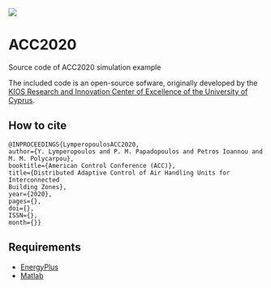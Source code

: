 <a href="http://www.kios.ucy.ac.cy"><img src="http://www.kios.ucy.ac.cy/templates/favourite/images/kios_logo_hover.png"/><a>


# ACC2020
Source code of ACC2020 simulation example


The included code is an open-source sofware, originally developed by the [KIOS Research and Innovation Center of Excellence of the University of Cyprus](http://www.kios.ucy.ac.cy/).


## How to cite 

```
@INPROCEEDINGS{LymperopoulosACC2020, 
author={Y. Lymperopoulos and P. M. Papadopoulos and Petros Ioannou and M. M. Polycarpou}, 
booktitle={American Control Conference (ACC)}, 
title={Distributed Adaptive Control of Air Handling Units for Interconnected
Building Zones}, 
year={2020}, 
pages={}, 
doi={}, 
ISSN={}, 
month={}}
```

## Requirements 

* [EnergyPlus](https://energyplus.net/)
* [Matlab](http://www.mathworks.com/)


